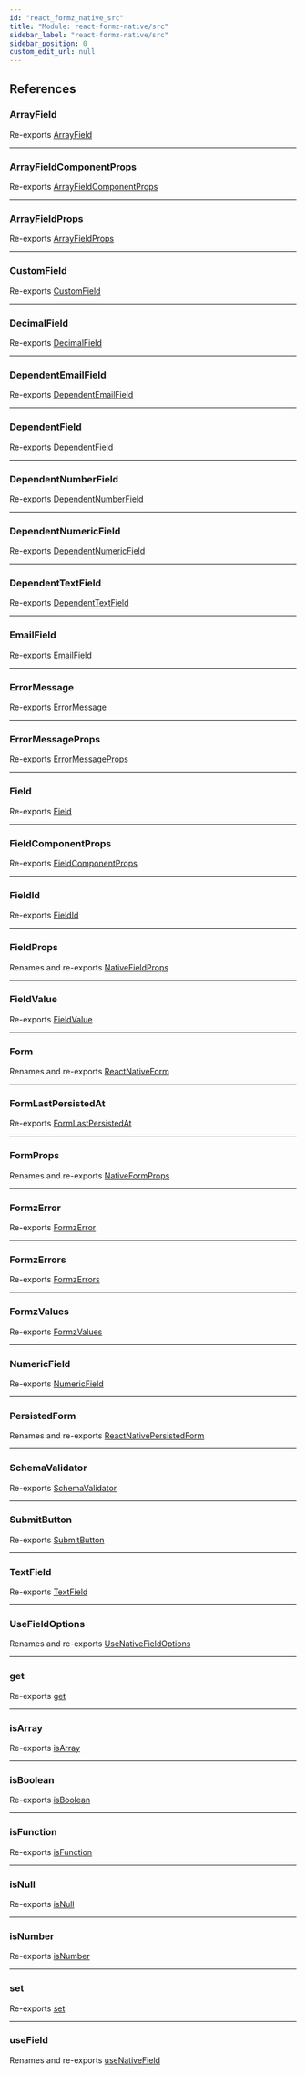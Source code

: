 ```yaml
---
id: "react_formz_native_src"
title: "Module: react-formz-native/src"
sidebar_label: "react-formz-native/src"
sidebar_position: 0
custom_edit_url: null
---
```


## References

### ArrayField

Re-exports [ArrayField](react_formz_native_src_components_ArrayField_ArrayField.md#arrayfield)

___

### ArrayFieldComponentProps

Re-exports [ArrayFieldComponentProps](../interfaces/react_formz_native_src_components_ArrayField_ArrayField_types.ArrayFieldComponentProps.md)

___

### ArrayFieldProps

Re-exports [ArrayFieldProps](../interfaces/react_formz_native_src_components_ArrayField_ArrayField_types.ArrayFieldProps.md)

___

### CustomField

Re-exports [CustomField](react_formz_native_src_components_CustomField_CustomField.md#customfield)

___

### DecimalField

Re-exports [DecimalField](react_formz_native_src_components_Field_Field_extras.md#decimalfield)

___

### DependentEmailField

Re-exports [DependentEmailField](react_formz_native_src_components_DependentField_DependentField_extras.md#dependentemailfield)

___

### DependentField

Re-exports [DependentField](react_formz_native_src_components_DependentField_DependentField.md#dependentfield)

___

### DependentNumberField

Re-exports [DependentNumberField](react_formz_native_src_components_DependentField_DependentField_extras.md#dependentnumberfield)

___

### DependentNumericField

Re-exports [DependentNumericField](react_formz_native_src_components_DependentField_DependentField_extras.md#dependentnumericfield)

___

### DependentTextField

Re-exports [DependentTextField](react_formz_native_src_components_DependentField_DependentField_extras.md#dependenttextfield)

___

### EmailField

Re-exports [EmailField](react_formz_native_src_components_Field_Field_extras.md#emailfield)

___

### ErrorMessage

Re-exports [ErrorMessage](react_formz_native_src_components_ErrorMessage_ErrorMessage.md#errormessage)

___

### ErrorMessageProps

Re-exports [ErrorMessageProps](../interfaces/react_formz_native_src_components_ErrorMessage_ErrorMessage_types.ErrorMessageProps.md)

___

### Field

Re-exports [Field](react_formz_native_src_components_Field_Field.md#field)

___

### FieldComponentProps

Re-exports [FieldComponentProps](../interfaces/react_formz_native_src_components_Field_Field_types.FieldComponentProps.md)

___

### FieldId

Re-exports [FieldId](react_formz_src_types_field.md#fieldid)

___

### FieldProps

Renames and re-exports [NativeFieldProps](../interfaces/react_formz_native_src_components_Field_Field_types.NativeFieldProps.md)

___

### FieldValue

Re-exports [FieldValue](react_formz_src_types_field.md#fieldvalue)

___

### Form

Renames and re-exports [ReactNativeForm](react_formz_native_src_components_Form_Form.md#reactnativeform)

___

### FormLastPersistedAt

Re-exports [FormLastPersistedAt](react_formz_native_src_components_FormLastPersistedAt_FormLastPersistedAt.md#formlastpersistedat)

___

### FormProps

Renames and re-exports [NativeFormProps](../interfaces/react_formz_native_src_components_Form_Form_types.NativeFormProps.md)

___

### FormzError

Re-exports [FormzError](react_formz_src_types_form.md#formzerror)

___

### FormzErrors

Re-exports [FormzErrors](react_formz_src_types_form.md#formzerrors)

___

### FormzValues

Re-exports [FormzValues](react_formz_src_types_form.md#formzvalues)

___

### NumericField

Re-exports [NumericField](react_formz_native_src_components_Field_Field_extras.md#numericfield)

___

### PersistedForm

Renames and re-exports [ReactNativePersistedForm](react_formz_native_src_components_Form_Form.md#reactnativepersistedform)

___

### SchemaValidator

Re-exports [SchemaValidator](../classes/react_formz_src_models_SchemaValidator.SchemaValidator.md)

___

### SubmitButton

Re-exports [SubmitButton](react_formz_native_src_components_SubmitButton_SubmitButton.md#submitbutton)

___

### TextField

Re-exports [TextField](react_formz_native_src_components_Field_Field_extras.md#textfield)

___

### UseFieldOptions

Renames and re-exports [UseNativeFieldOptions](../interfaces/react_formz_native_src_hooks_fields_useField.UseNativeFieldOptions.md)

___

### get

Re-exports [get](react_formz_src_utils_get.md#get)

___

### isArray

Re-exports [isArray](react_formz_src_utils_is.md#isarray)

___

### isBoolean

Re-exports [isBoolean](react_formz_src_utils_is.md#isboolean)

___

### isFunction

Re-exports [isFunction](react_formz_src_utils_is.md#isfunction)

___

### isNull

Re-exports [isNull](react_formz_src_utils_is.md#isnull)

___

### isNumber

Re-exports [isNumber](react_formz_src_utils_is.md#isnumber)

___

### set

Re-exports [set](react_formz_src_utils_set.md#set)

___

### useField

Renames and re-exports [useNativeField](react_formz_native_src_hooks_fields_useField.md#usenativefield)
